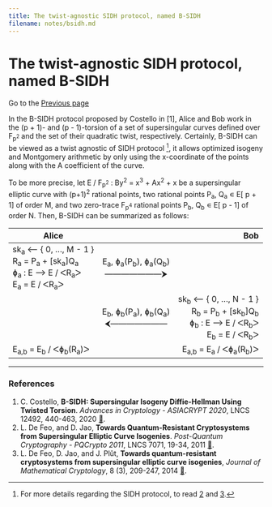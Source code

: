 ```yaml
---
title: The twist-agnostic SIDH protocol, named B-SIDH
filename: notes/bsidh.md
---
```


# The twist-agnostic SIDH protocol, named B-SIDH

Go to the [Previous page](../notes.md)

In the B-SIDH protocol proposed by Costello in [1], Alice and Bob work in the (p + 1)- and (p - 1)-torsion of a set of supersingular curves defined over F<sub>p<sup>2</sup></sub> and the set of their quadratic twist, respectively. Certainly, B-SIDH can be viewed as a twist agnostic of SIDH protocol [^1], it allows optimized isogeny and Montgomery arithmetic by only using the x-coordinate of the points along with the A coefficient of the curve.

To be more precise, let E &#x2f; F<sub>p<sup>2</sup></sub> : By<sup>2</sup> = x<sup>3</sup> + Ax<sup>2</sup> + x be a supersingular elliptic curve with (p+1)<sup>2</sup> rational points, two rational points P<sub>a</sub>, Q<sub>a</sub> &#x220A; E&#x5b; p + 1&#x5d; of order M, and two zero-trace F<sub>p<sup>4</sup></sub> rational points P<sub>b</sub>, Q<sub>b</sub> &#x220A; E&#x5b; p - 1&#x5d; of order N. Then, B-SIDH can be summarized as follows: 

| Alice  |     | Bob |
| ------ | :---: | ---: |
| sk<sub>a</sub> &#x27F5; &#x7b; 0, &#x2026;,  M - 1 &#x7d; <br/> R<sub>a</sub> = P<sub>a</sub> + [sk<sub>a</sub>]Q<sub>a</sub> <br/> &#x0278;<sub>a</sub> : E &#x27F6; E &#x2f; &#5176;R<sub>a</sub>&#5171; <br/> E<sub>a</sub> = E &#x2f; &#5176;R<sub>a</sub>&#5171; | E<sub>a</sub>, &#x0278;<sub>a</sub>(P<sub>b</sub>), &#x0278;<sub>a</sub>(Q<sub>b</sub>) <br/> &#x2015;&#x2015;&#x2015;&#x2015;&#x2015;&#x2015;&#x2015;&#11166; | |
| | E<sub>b</sub>, &#x0278;<sub>b</sub>(P<sub>a</sub>), &#x0278;<sub>b</sub>(Q<sub>a</sub>) <br/> &#11164;&#x2015;&#x2015;&#x2015;&#x2015;&#x2015;&#x2015;&#x2015; | sk<sub>b</sub> &#x27F5; &#x7b; 0, &#x2026;,  N - 1 &#x7d; <br/> R<sub>b</sub> = P<sub>b</sub> + [sk<sub>b</sub>]Q<sub>b</sub> <br/> &#x0278;<sub>b</sub> : E &#x27F6; E &#x2f; &#5176;R<sub>b</sub>&#5171; <br/> E<sub>b</sub> = E &#x2f; &#5176;R<sub>b</sub>&#5171; |
| E<sub>a,b</sub> = E<sub>b</sub> &#x2f; &#5176;&#x0278;<sub>b</sub>(R<sub>a</sub>)&#5171; | | E<sub>a,b</sub> = E<sub>a</sub> &#x2f; &#5176;&#x0278;<sub>a</sub>(R<sub>b</sub>)&#5171; |

[^1]: For more details regarding the SIDH protocol, to read [2](https://doi.org/10.1007/978-3-642-25405-5_2) and [3](https://doi.org/10.1515/jmc-2012-0015).

---

### References

1. C. Costello, **B-SIDH: Supersingular Isogeny Diffie-Hellman Using Twisted Torsion**. _Advances in Cryptology - ASIACRYPT 2020_, LNCS 12492, 440-463, 2020 [&#128279;](https://doi.org/10.1007/978-3-030-64834-3_15).
1. L. De Feo, and D. Jao, **Towards Quantum-Resistant Cryptosystems from Supersingular Elliptic Curve Isogenies**. _Post-Quantum Cryptography - PQCrypto 2011_, LNCS 7071, 19-34, 2011 [&#128279;](https://doi.org/10.1007/978-3-642-25405-5_2).
1. L. De Feo, D. Jao, and J. Pl&ucirc;t, **Towards quantum-resistant cryptosystems from supersingular elliptic curve isogenies**, _Journal of Mathematical Cryptology_, 8 (3), 209-247, 2014 [&#128279;](https://doi.org/10.1515/jmc-2012-0015).
